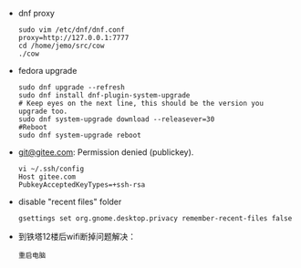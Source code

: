 - dnf proxy

      sudo vim /etc/dnf/dnf.conf
      proxy=http://127.0.0.1:7777
      cd /home/jemo/src/cow
      ./cow

- fedora upgrade

      sudo dnf upgrade --refresh
      sudo dnf install dnf-plugin-system-upgrade
      # Keep eyes on the next line, this should be the version you upgrade too.
      sudo dnf system-upgrade download --releasever=30
      #Reboot
      sudo dnf system-upgrade reboot

- git@gitee.com: Permission denied (publickey).

      vi ~/.ssh/config
      Host gitee.com
      PubkeyAcceptedKeyTypes=+ssh-rsa

- disable "recent files" folder

      gsettings set org.gnome.desktop.privacy remember-recent-files false

- 到铁塔12楼后wifi断掉问题解决：

      重启电脑
